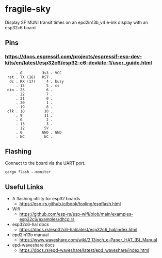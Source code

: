 # fragile-sky
Display SF MUNI transit times on an epd2in13b_v4 e-ink display with an esp32c6 board

## Pins
### https://docs.espressif.com/projects/espressif-esp-dev-kits/en/latest/esp32c6/esp32-c6-devkitc-1/user_guide.html
```
     . G         3v3 . VCC
 rst . TX (16)   RST .
  dc . RX (17)     4 . busy
     . 15          5 . cs
 din . 23          6 .
     . 22          7 .
     . 21          0 .
     . 20          1 .
     . 19          8 .
 clk . 18         10 .
     . 9          11 .
     . G           2 .
     . 13          3 .
     . 12         5V .
     . G         GND . GND
     . NC         NC .
```

## Flashing
Connect to the board via the UART port.
```
cargo flash --monitor
```

## Useful Links

* A flashing utility for esp32 boards
  * https://esp-rs.github.io/book/tooling/espflash.html
* Wifi
  * https://github.com/esp-rs/esp-wifi/blob/main/examples-esp32c6/examples/dhcp.rs
* esp32c6-hal docs
  * https://docs.rs/esp32c6-hal/latest/esp32c6_hal/index.html
* epd2in13b manual
  * https://www.waveshare.com/wiki/2.13inch_e-Paper_HAT_(B)_Manual
* epd-waveshare docs
  * https://docs.rs/epd-waveshare/latest/epd_waveshare/index.html
